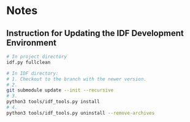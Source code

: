 # Notes

## Instruction for Updating the IDF Development Environment

```sh
# In project directory
idf.py fullclean

# In IDF directory:
# 1. Checkout to the branch with the newer version.
# 2.
git submodule update --init --recursive
# 3.
python3 tools/idf_tools.py install
# 4.
python3 tools/idf_tools.py uninstall --remove-archives
```
